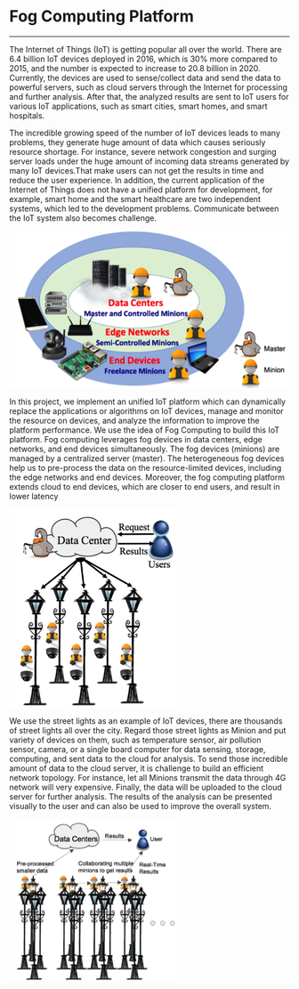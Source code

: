 # Fog Computing Platform

---

The Internet of Things \(IoT\) is getting popular all over the world. There are 6.4 billion IoT devices deployed in 2016, which is 30% more compared to 2015, and the number is expected to increase to 20.8 billion in 2020. Currently, the devices are used to sense/collect data and send the data to powerful servers, such as cloud servers through the Internet for processing and further analysis. After that, the analyzed results are sent to IoT users for various IoT applications, such as smart cities, smart homes, and smart hospitals.

The incredible growing speed of the number of IoT devices leads to many problems, they generate huge amount of data which causes seriously resource shortage. For instance, severe network congestion and surging server loads under the huge amount of incoming data streams generated by many IoT devices.That make users can not get the results in time and reduce the user experience. In addition, the current application of the Internet of Things does not have a unified platform for development, for example, smart home and the smart healthcare are two independent systems, which led to the development problems. Communicate between the IoT system also becomes challenge.

<img src="/assets/fog architecture.png" width="500" align="center"/>

In this project, we implement an unified IoT platform which can dynamically replace the applications or algorithms on IoT devices, manage and monitor the resource on devices, and analyze the information to improve the platform performance. We use the idea of Fog Computing to build this IoT platform. Fog computing leverages fog devices in data centers, edge networks, and end devices simultaneously. The fog devices \(minions\) are managed by a centralized server \(master\). The heterogeneous fog devices help us to pre-process the data on the resource-limited devices, including the edge networks and end devices. Moreover, the fog computing platform extends cloud to end devices, which are closer to end users, and result in lower latency


<img src="/assets/streetlight.png" width="300" align="center"/>

We use the street lights as an example of IoT devices, there are thousands of street lights all over the city. Regard those street lights as Minion and put variety of devices on them, such as temperature sensor, air pollution sensor, camera, or a single board computer for data sensing, storage, computing, and sent data to the cloud for analysis. To send those incredible amount of data to the cloud server, it is challenge to build an efficient network topology. For instance, let all Minions transmit the data through 4G network will very expensive. Finally, the data will be uploaded to the cloud server for further analysis. The results of the analysis can be presented visually to the user and can also be used to improve the overall system.

<img src="/assets/streetlight2.png" width="300" align="center"/>